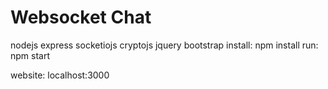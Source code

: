 # Websocket Chat
nodejs express socketiojs cryptojs jquery bootstrap
install: npm install
run: npm start

website: localhost:3000
